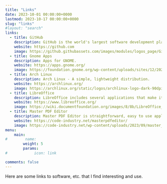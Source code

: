 ```yaml
---
title: "Links"
date: 2023-10-01 00:00:00+0000
lastmod: 2023-10-17 00:00:00+0000
slug: "links"
#layout: "search"
links:
  - title: GitHub
    description: GitHub is the world's largest software development platform.
    website: https://github.com
    image: https://github.githubassets.com/images/modules/logos_page/GitHub-Mark.png
  - title: Gnome Apps
    description: Apps for GNOME.
    website: https://apps.gnome.org/
    image: https://foundation.gnome.org/wp-content/uploads/sites/12/2021/03/gnome-logos-1.png
  - title: Arch Linux
    description: Arch Linux - A simple, lightweight distribution.
    website: https://archlinux.org/
    image: https://archlinux.org/static/logos/archlinux-logo-dark-90dpi.ebdee92a15b3.png
  - title: LibreOffice
    description: LibreOffice includes several applications that make it the most versatile Free and Open Source office suite available, including Writer (word processing), Calc (spreadsheets), Impress (presentations), Draw (vector graphics and flowcharts), Base (databases), and Math (formula editing).
    website: https://www.libreoffice.org/
    image: https://wiki.documentfoundation.org/images/8/8b/LibreOffice_Initial-Artwork-Logo_ColorLogoContemporary_500px.png
  - title: Master PDF Editor
    description: Master PDF Editor is straightforward, easy to use application for working with PDF documents equipped with powerful multi-purpose functionality. With Master PDF Editor you can easily view, create and modify PDF documents. The application enables you to merge several files into one, split a source document into multiple documents, and also to comment, sign and encrypt PDF files.
    website: https://code-industry.net/masterpdfeditor/
    image: https://code-industry.net/wp-content/uploads/2023/09/master_pdf_editor.svg
menu:
    main: 
#        name: 
        weight: 5
        params:
#            icon: link

comments: false
---
```


Here are some links to software, etc. that I find interesting and use.